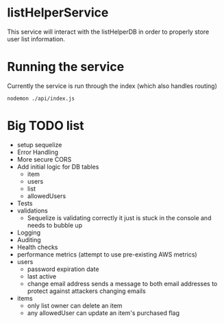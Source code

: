 # listHelperService

This service will interact with the listHelperDB in order to properly store user list information.

# Running the service

Currently the service is run through the index (which also handles routing)

`nodemon ./api/index.js`

# Big TODO list
* setup sequelize
* Error Handling
* More secure CORS
* Add initial logic for DB tables
    * item
    * users
    * list
    * allowedUsers
* Tests
* validations
    * Sequelize is validating correctly it just is stuck in the console and needs to bubble up
* Logging
* Auditing
* Health checks
* performance metrics (attempt to use pre-existing AWS metrics)
* users
    * password expiration date
    * last active
    * change email address sends a message to both email addresses to protect against attackers changing emails
* items
    * only list owner can delete an item
    * any allowedUser can update an item's purchased flag